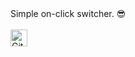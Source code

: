 
<div>Simple on-click switcher. 😎</div>
<br>
<div><img alt="GitHub commit activity" src="https://img.shields.io/github/commit-activity/y/tamga05/On-click_switch?style=flat-square" height="27"></div>
